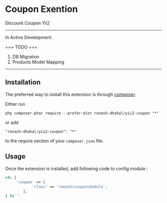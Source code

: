 Coupon Exention
===============
Discount Coupon Yii2

****
In Active Development.  

+++
TODO
+++
1) DB Migration
2) Products Model Mapping

****

Installation
------------

The preferred way to install this extension is through [composer](http://getcomposer.org/download/).

Either run

```
php composer.phar require --prefer-dist ronash-dhakal/yii2-coupon "*"
```

or add

```
"ronash-dhakal/yii2-coupon": "*"
```

to the require section of your `composer.json` file.


Usage
-----

Once the extension is installed, add following code to config module  :

```php
<?= [
     'coupon' => [
            'class' => 'ronash\coupon\module',
        ],
] ?>```